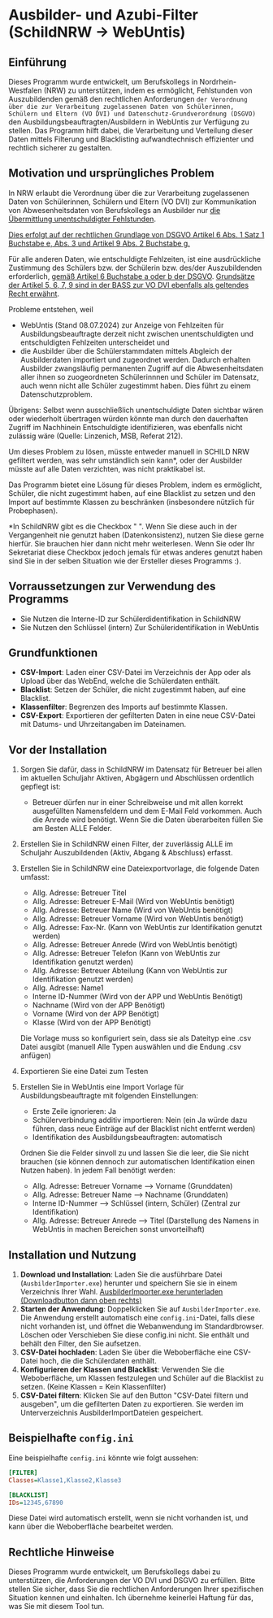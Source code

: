 # Ausbilder- und Azubi-Filter (SchildNRW -> WebUntis)

## Einführung

Dieses Programm wurde entwickelt, um Berufskollegs in Nordrhein-Westfalen (NRW) zu unterstützen, indem es ermöglicht, Fehlstunden von Auszubildenden gemäß den rechtlichen Anforderungen `der Verordnung über die zur Verarbeitung zugelassenen Daten von Schülerinnen, Schülern und Eltern (VO DVI) und Datenschutz-Grundverordnung (DSGVO)` den Ausbildungsbeauftragten/Ausbildern in WebUntis zur Verfügung zu stellen. 
Das Programm hilft dabei, die Verarbeitung und Verteilung dieser Daten mittels Filterung und Blacklisting aufwandtechnisch effizienter und rechtlich sicherer zu gestalten.

## Motivation und ursprüngliches Problem

In NRW erlaubt die Verordnung über die zur Verarbeitung zugelassenen Daten von Schülerinnen, Schülern und Eltern (VO DVI) zur Kommunikation von Abwesenheitsdaten von Berufskollegs an Ausbilder nur [die Übermittlung unentschuldigter Fehlstunden](https://bass.schul-welt.de/101.htm#:~:text=4.%20Erreichbarkeit%2C-,5.%20Angaben%20zu%20unentschuldigten%20Schulvers%C3%A4umnissen.,-(5)%20Zur%20Organisation).

[Dies erfolgt auf der rechtlichen Grundlage von DSGVO Artikel 6 Abs. 1 Satz 1 Buchstabe e, Abs. 3 und Artikel 9 Abs. 2 Buchstabe g.](https://bass.schul-welt.de/101.htm#:~:text=Nach%20Artikel%206%20Abs.%201%20Satz%201%20Buchstabe%20e%2C%20Abs.%203%20und%20Artikel%209%20Abs.%202%20Buchstabe%20g)

Für alle anderen Daten, wie entschuldigte Fehlzeiten, ist eine ausdrückliche Zustimmung des Schülers bzw. der Schülerin bzw. des/der Auszubildenden erforderlich, [gemäß Artikel 6 Buchstabe a oder b der DSGVO](https://dsgvo-gesetz.de/art-6-dsgvo/#:~:text=Die%20betroffene%20Person,betroffenen%20Person%20erfolgen%3B). [Grundsätze der Artikel 5, 6, 7, 9 sind in der BASS zur VO DVI ebenfalls als geltendes Recht erwähnt](https://bass.schul-welt.de/101.htm#:~:text=insbesondere,6%2C%207%2C%209).



Probleme entstehen, weil 
- WebUntis (Stand 08.07.2024) zur Anzeige von Fehlzeiten für Ausbildungsbeauftragte derzeit nicht zwischen unentschuldigten und entschuldigten Fehlzeiten unterscheidet und
- die Ausbilder über die Schülerstammdaten mittels Abgleich der Ausbilderdaten importiert und zugeordnet werden.
Dadurch erhalten Ausbilder zwangsläufig permanenten Zugriff auf die Abwesenheitsdaten aller ihnen so zuogeordneten Schülerinnnen und Schüler im Datensatz, auch wenn nicht alle Schüler zugestimmt haben. 
Dies führt zu einem Datenschutzproblem.

Übrigens: Selbst wenn ausschließlich unentschuldigte Daten sichtbar wären oder wiederholt übertragen würden könnte man durch den dauerhaften Zugriff im Nachhinein Entschuldigte identifizieren, was ebenfalls nicht zulässig wäre (Quelle: Linzenich, MSB, Referat 212).

Um dieses Problem zu lösen, müsste entweder manuell in SCHILD NRW gefiltert werden, was sehr umständlich sein kann*, oder der Ausbilder müsste auf alle Daten verzichten, was nicht praktikabel ist.

Das Programm bietet eine Lösung für dieses Problem, indem es ermöglicht, Schüler, die nicht zugestimmt haben, auf eine Blacklist zu setzen und den Import auf bestimmte Klassen zu beschränken (insbesondere nützlich für Probephasen).

*In SchildNRW gibt es die Checkbox " ". Wenn Sie diese auch in der Vergangenheit nie genutzt haben (Datenkonsistenz), nutzen Sie diese gerne hierfür. Sie brauchen hier dann nicht mehr weiterlesen. Wenn Sie oder Ihr Sekretariat diese Checkbox jedoch jemals für etwas anderes genutzt haben sind Sie in der selben Situation wie der Ersteller dieses Programms :). 

## Vorraussetzungen zur Verwendung des Programms
- Sie Nutzen die Interne-ID zur Schülerdidentifikation in SchildNRW
- Sie Nutzen den Schlüssel (intern) Zur Schüleridentifikation in WebUntis
  
## Grundfunktionen

- **CSV-Import**: Laden einer CSV-Datei im Verzeichnis der App oder als Upload über das WebEnd, welche die Schülerdaten enthält.
- **Blacklist**: Setzen der Schüler, die nicht zugestimmt haben, auf eine Blacklist.
- **Klassenfilter**: Begrenzen des Imports auf bestimmte Klassen.
- **CSV-Export**: Exportieren der gefilterten Daten in eine neue CSV-Datei mit Datums- und Uhrzeitangaben im Dateinamen.

## Vor der Installation

1. Sorgen Sie dafür, dass in SchildNRW im Datensatz für Betreuer bei allen im aktuellen Schuljahr Aktiven, Abgägern und Abschlüssen ordentlich gepflegt ist:
   - Betreuer dürfen nur in einer Schreibweise und mit allen korrekt ausgefüllten Namensfeldern und dem E-Mail Feld vorkommen. Auch die Anrede wird benötigt. Wenn Sie die Daten überarbeiten füllen Sie am Besten ALLE Felder.
2. Erstellen Sie in SchildNRW einen Filter, der zuverlässig ALLE im Schuljahr Auszubildenden (Aktiv, Abgang & Abschluss) erfasst.
3. Erstellen Sie in SchildNRW eine Dateiexportvorlage, die folgende Daten umfasst:
   - Allg. Adresse: Betreuer Titel 
   - Allg. Adresse: Betreuer E-Mail (Wird von WebUntis benötigt)
   - Allg. Adresse: Betreuer Name (Wird von WebUntis benötigt)
   - Allg. Adresse: Betreuer Vorname (Wird von WebUntis benötigt)
   - Allg. Adresse: Fax-Nr. (Kann von WebUntis zur Identifikation genutzt werden)
   - Allg. Adresse: Betreuer Anrede (Wird von WebUntis benötigt)
   - Allg. Adresse: Betreuer Telefon (Kann von WebUntis zur Identifikation genutzt werden)
   - Allg. Adresse: Betreuer Abteilung (Kann von WebUntis zur Identifikation genutzt werden)
   - Allg. Adresse: Name1
   - Interne ID-Nummer    (Wird von der APP und WebUntis Benötigt)
   - Nachname             (Wird von der APP Benötigt)
   - Vorname              (Wird von der APP Benötigt)
   - Klasse               (Wird von der APP Benötigt)

   Die Vorlage muss so konfiguriert sein, dass sie als Dateityp eine .csv Datei ausgibt (manuell Alle Typen auswählen und die Endung .csv anfügen)
4. Exportieren Sie eine Datei zum Testen
5. Erstellen Sie in WebUntis eine Import Vorlage für Ausbildungsbeauftragte mit folgenden Einstellungen:
   - Erste Zeile ignorieren: Ja
   - Schülerverbindung additiv importieren: Nein (ein Ja würde dazu führen, dass neue Einträge auf der Blacklist nicht entfernt werden)
   - Identifikation des Ausbildungsbeauftragten: automatisch
   
   Ordnen Sie die Felder sinvoll zu und lassen Sie die leer, die Sie nicht brauchen (sie können dennoch zur automatischen Identifikation einen Nutzen haben).
   In jedem Fall benötigt werden:
   
   - Allg. Adresse: Betreuer Vorname --> Vorname (Grunddaten)
   - Allg. Adresse: Betreuer Name --> Nachname (Grunddaten)
   - Interne ID-Nummer --> Schlüssel (intern, Schüler) (Zentral zur Identifikation)
   - Allg. Adresse: Betreuer Anrede --> Titel (Darstellung des Namens in WebUntis in machen Bereichen sonst unvorteilhaft)

## Installation und Nutzung

1. **Download und Installation**: Laden Sie die ausführbare Datei (`AusbilderImporter.exe`) herunter und speichern Sie sie in einem Verzeichnis Ihrer Wahl.  [AusbilderImporter.exe herunterladen (Downloadbutton dann oben rechts)](AusbilderImporterFlask/dist/AusbilderImporter.exe)
2. **Starten der Anwendung**: Doppelklicken Sie auf `AusbilderImporter.exe`. Die Anwendung erstellt automatisch eine `config.ini`-Datei, falls diese nicht vorhanden ist, und öffnet die Webanwendung im Standardbrowser. Löschen oder Verschieben Sie diese config.ini nicht. Sie enthält und behält den Filter, den Sie aufsetzen.
3. **CSV-Datei hochladen**: Laden Sie über die Weboberfläche eine CSV-Datei hoch, die die Schülerdaten enthält.
4. **Konfigurieren der Klassen und Blacklist**: Verwenden Sie die Weboberfläche, um Klassen festzulegen und Schüler auf die Blacklist zu setzen. (Keine Klassen = Kein Klassenfilter)
5. **CSV-Datei filtern**: Klicken Sie auf den Button "CSV-Datei filtern und ausgeben", um die gefilterten Daten zu exportieren. Sie werden im Unterverzeichnis AusbilderImportDateien gespeichert.

## Beispielhafte `config.ini`

Eine beispielhafte `config.ini` könnte wie folgt aussehen:

```ini
[FILTER]
Classes=Klasse1,Klasse2,Klasse3

[BLACKLIST]
IDs=12345,67890
```
Diese Datei wird automatisch erstellt, wenn sie nicht vorhanden ist, und kann über die Weboberfläche bearbeitet werden.

 ## Rechtliche Hinweise
Dieses Programm wurde entwickelt, um Berufskollegs dabei zu unterstützen, die Anforderungen der VO DVI und DSGVO zu erfüllen. Bitte stellen Sie sicher, dass Sie die rechtlichen Anforderungen Ihrer spezifischen Situation kennen und einhalten.
Ich übernehme keinerlei Haftung für das, was Sie mit diesem Tool tun.
